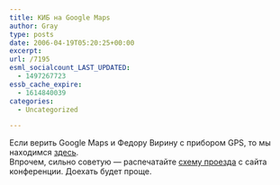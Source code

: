 ```yaml
---
title: КИБ на Google Maps
author: Gray
type: posts
date: 2006-04-19T05:20:25+00:00
excerpt:
url: /7195
esml_socialcount_LAST_UPDATED:
  - 1497267723
essb_cache_expire:
  - 1614840039
categories:
  - Uncategorized

---
```








Если верить Google Maps и Федору Вирину с прибором GPS, то мы находимся <a href="http://maps.google.com/maps?f=q&#038;hl=en&#038;q=55.35943,+37.710383&#038;ll=55.359454,37.7104&#038;spn=0.034445,0.10849&#038;t=k&#038;om=1" target="_blank">здесь</a>.  
Впрочем, сильно советую &#8212; распечатайте <a href="http://ibconf.ru/content.php?txt=16" target="_blank">схему проезда</a> с сайта конференции. Доехать будет проще.